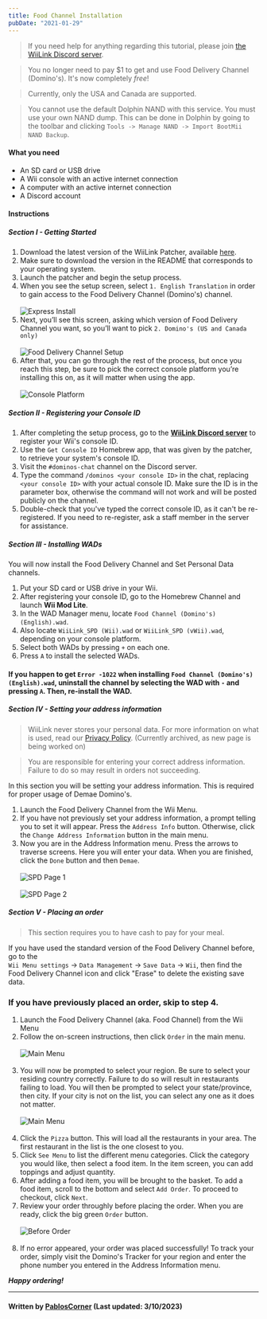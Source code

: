 ```yaml
---
title: Food Channel Installation
pubDate: "2021-01-29"
---
```


> If you need help for anything regarding this tutorial, please join [the WiiLink Discord server](https://discord.gg/wiilink).


> You no longer need to pay $1 to get and use Food Delivery Channel (Domino's). It's now completely *free*!


> Currently, only the USA and Canada are supported.

> You cannot use the default Dolphin NAND with this service. You must use your own NAND dump. This can be done in Dolphin by going to the toolbar and clicking `Tools -> Manage NAND -> Import BootMii NAND Backup`. 

#### What you need

* An SD card or USB drive
* A Wii console with an active internet connection
* A computer with an active internet connection
* A Discord account
 
#### Instructions

##### Section I - Getting Started

1. Download the latest version of the WiiLink Patcher, available [here](https://github.com/WiiLink24/WiiLink24-Patcher/tree/csharp-ver).
2. Make sure to download the version in the README that corresponds to your operating system.
3. Launch the patcher and begin the setup process.
4. When you see the setup screen, select `1. English Translation` in order to gain access to the Food Delivery Channel (Domino's) channel.<br><br>
![Express Install](https://github.com/RiiConnect24/Wii-Guide/blob/master/images/Demae-Dominos/choose-core-channel.png?raw=true)
5. Next, you’ll see this screen, asking which version of Food Delivery Channel you want, so you’ll want to pick `2. Domino's (US and Canada only)`<br><br>
![Food Delivery Channel Setup](https://github.com/RiiConnect24/Wii-Guide/blob/master/images/Demae-Dominos/choose-food-channel-ver.png?raw=true)
6. After that, you can go through the rest of the process, but once you reach this step, be sure to pick the correct console platform you’re installing this on, as it will matter when using the app.<br><br>
![Console Platform](https://github.com/RiiConnect24/Wii-Guide/blob/master/images/Demae-Dominos/choose-console-platform.png?raw=true)

##### Section II - Registering your Console ID

1. After completing the setup process, go to the [**WiiLink Discord server**](https://discord.gg/WiiLink) to register your Wii's console ID.
2. Use the `Get Console ID` Homebrew app, that was given by the patcher, to retrieve your system's console ID.
3. Visit the `#dominos-chat` channel on the Discord server.
4. Type the command `/dominos <your console ID>` in the chat, replacing `<your console ID>` with your actual console ID. Make sure the ID is in the parameter box, otherwise the command will not work and will be posted publicly on the channel.
5. Double-check that you've typed the correct console ID, as it can't be re-registered. If you need to re-register, ask a staff member in the server for assistance.

##### Section III - Installing WADs

You will now install the Food Delivery Channel and Set Personal Data channels.

1. Put your SD card or USB drive in your Wii.
2. After registering your console ID, go to the Homebrew Channel and launch **Wii Mod Lite**.
3. In the WAD Manager menu, locate `Food Channel (Domino's) (English).wad`.
4. Also locate `WiiLink_SPD (Wii).wad` or `WiiLink_SPD (vWii).wad`, depending on your console platform.
5. Select both WADs by pressing `+` on each one.
6. Press `A` to install the selected WADs.

#### If you happen to get `Error -1022` when installing `Food Channel (Domino's) (English).wad`, uninstall the channel by selecting the WAD with `-` and pressing `A`. Then, re-install the WAD.

##### Section IV - Setting your address information

> WiiLink never stores your personal data. For more information on what is used, read our [Privacy Policy](https://theoldnet.com/get?url=https%3A%2F%2Fdemae.wiilink24.com%2Fprivacypolicy&year=2022&scripts=false&decode=false). (Currently archived, as new page is being worked on)

> You are responsible for entering your correct address information. Failure to do so may result in orders not succeeding.

In this section you will be setting your address information. This is required for proper usage of Demae Domino's. 

1. Launch the Food Delivery Channel from the Wii Menu.
2. If you have not previously set your address information, a prompt telling you to set it will appear. Press the `Address Info` button. Otherwise, click the `Change Address Information` button in the main menu.
3. Now you are in the Address Information menu. Press the arrows to traverse screens. Here you will enter your data. When you are finished, click the `Done` button and then `Demae`.<br><br>
![SPD Page 1](https://github.com/RiiConnect24/Wii-Guide/blob/master/images/Demae-Dominos/spd-1.png?raw=true)<br><br>
![SPD Page 2](https://github.com/RiiConnect24/Wii-Guide/blob/master/images/Demae-Dominos/spd-2.png?raw=true)

##### Section V - Placing an order

> This section requires you to have cash to pay for your meal.

If you have used the standard version of the Food Delivery Channel before, go to the<br>`Wii Menu settings` -> `Data Management` -> `Save Data` -> `Wii`, then find the <br>Food Delivery Channel icon and click "Erase" to delete the existing save data.

### If you have previously placed an order, skip to step 4.


1. Launch the Food Delivery Channel (aka. Food Channel) from the Wii Menu
2. Follow the on-screen instructions, then click `Order` in the main menu.<br><br>
![Main Menu](https://github.com/RiiConnect24/Wii-Guide/blob/master/images/Demae-Dominos/success.png?raw=true)<br><br>
3. You will now be prompted to select your region. Be sure to select your residing country correctly. Failure to do so will result in restaurants failing to load. You will then be prompted to select your state/province, then city. If your city is not on the list, you can select any one as it does not matter.<br><br>
![Main Menu](https://github.com/nami1yt/Wii-Guide/blob/master/images/Demae-Dominos/country-setup.png?raw=true)<br><br>
4. Click the `Pizza` button. This will load all the restaurants in your area. The first restaurant in the list is the one closest to you.
5. Click `See Menu` to list the different menu categories. Click the category you would like, then select a food item. In the item screen, you can add toppings and adjust quantity.
6. After adding a food item, you will be brought to the basket. To add a food item, scroll to the bottom and select `Add Order`. To proceed to checkout, click `Next`.
7. Review your order throughly before placing the order. When you are ready, click the big green `Order` button.<br><br>
![Before Order](https://github.com/nami1yt/Wii-Guide/blob/master/images/Demae-Dominos/order.png?raw=true)<br><br>
8. If no error appeared, your order was placed successfully! To track your order, simply visit the Domino's Tracker for your region and enter the phone number you entered in the Address Information menu.

***Happy ordering!***




___

#### Written by [PablosCorner](https://github.com/PablosCorner) (Last updated: 3/10/2023)
